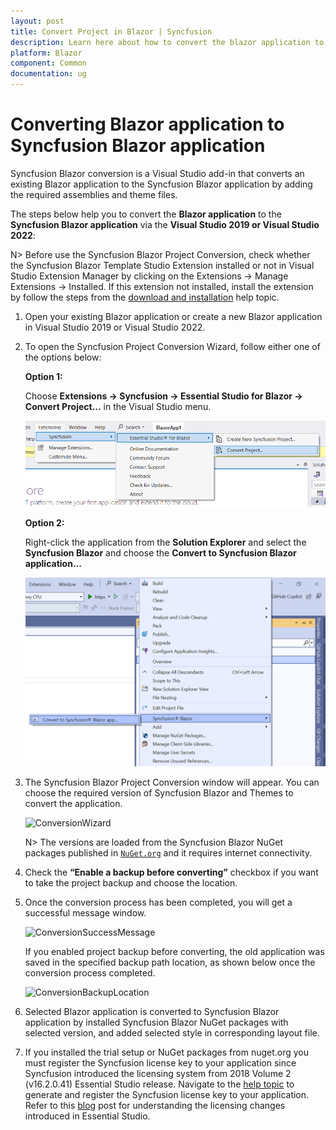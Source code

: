 ```yaml
---
layout: post
title: Convert Project in Blazor | Syncfusion
description: Learn here about how to convert the blazor application to Syncfusion Blazor application using Syncfusion Blazor Extension for Visual Studio.
platform: Blazor
component: Common
documentation: ug
---
```


# Converting Blazor application to Syncfusion Blazor application

Syncfusion Blazor conversion is a Visual Studio add-in that converts an existing Blazor application to the Syncfusion Blazor application by adding the required assemblies and theme files.

The steps below help you to convert the **Blazor application** to the **Syncfusion Blazor application** via the **Visual Studio 2019 or Visual Studio 2022**:

N> Before use the Syncfusion Blazor Project Conversion, check whether the Syncfusion Blazor Template Studio Extension installed or not in Visual Studio Extension Manager by clicking on the Extensions -> Manage Extensions -> Installed. If this extension not installed, install the extension by follow the steps from the [download and installation](download-and-installation) help topic.

1. Open your existing Blazor application or create a new Blazor application in Visual Studio 2019 or Visual Studio 2022.

2. To open the Syncfusion Project Conversion Wizard, follow either one of the options below:

    **Option 1:**

    Choose **Extensions -> Syncfusion -> Essential Studio for Blazor -> Convert Project...** in the Visual Studio menu.

    ![ConversionMenu](images/ConversionMenu.png)

    **Option 2:**

    Right-click the application from the **Solution Explorer** and select the **Syncfusion Blazor** and choose the **Convert to Syncfusion Blazor application...**

    ![ConversionAddin](images/ConversionAddin.png)

3. The Syncfusion Blazor Project Conversion window will appear. You can choose the required version of Syncfusion Blazor and Themes to convert the application.

    ![ConversionWizard](images/Conversion.png)

    N> The versions are loaded from the Syncfusion Blazor NuGet packages published in [`NuGet.org`](https://www.nuget.org/packages?q=Tags%3A%22blazor%22syncfusion) and it requires internet connectivity.

4. Check the **“Enable a backup before converting”** checkbox if you want to take the project backup and choose the location.

5. Once the conversion process has been completed, you will get a successful message window.

    ![ConversionSuccessMessage](images/ConversionSuccess.png)

    If you enabled project backup before converting, the old application was saved in the specified backup path location, as shown below once the conversion process completed.

    ![ConversionBackupLocation](images/Backuplocation.png)

6. Selected Blazor application is converted to Syncfusion Blazor application by installed Syncfusion Blazor NuGet packages with selected version, and added selected style in corresponding layout file.

7. If you installed the trial setup or NuGet packages from nuget.org you must register the Syncfusion license key to your application since Syncfusion introduced the licensing system from 2018 Volume 2 (v16.2.0.41) Essential Studio release. Navigate to the [help topic](https://help.syncfusion.com/common/essential-studio/licensing/overview#how-to-generate-syncfusion-license-key) to generate and register the Syncfusion license key to your application. Refer to this [blog](https://www.syncfusion.com/blogs/post/whats-new-in-2018-volume-2.aspx) post for understanding the licensing changes introduced in Essential Studio.